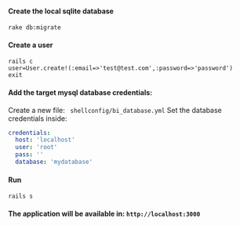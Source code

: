 #### Create the local sqlite database
``` shell
rake db:migrate
```

#### Create a user
``` shell
rails c
user=User.create!(:email=>'test@test.com',:password=>'password')
exit
``` 

#### Add the target mysql database credentials:
Create a new file: ``` shellconfig/bi_database.yml```
Set the database credentials inside:
``` yml
credentials:
  host: 'localhost'
  user: 'root'
  pass: ''
  database: 'mydatabase'
```
#### Run
``` shell
rails s
```

#### The application will be available in: ```http://localhost:3000```
